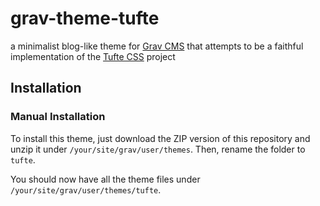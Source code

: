 # grav-theme-tufte

a minimalist blog-like theme for [Grav CMS](https://github.com/getgrav/grav) that attempts to be a faithful implementation of the [Tufte CSS](https://github.com/edwardtufte/tufte-css) project

## Installation

### Manual Installation

To install this theme, just download the ZIP version of this repository and unzip it under ``/your/site/grav/user/themes``. Then, rename the folder to ``tufte``.

You should now have all the theme files under ``/your/site/grav/user/themes/tufte``.
